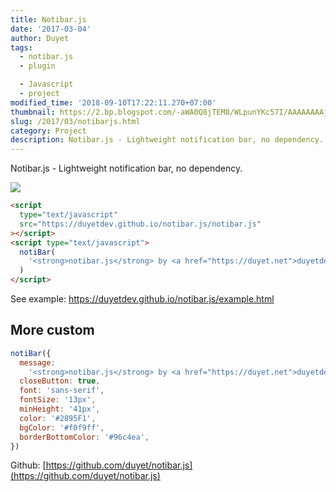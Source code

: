```yaml
---
title: Notibar.js
date: '2017-03-04'
author: Duyet
tags:
  - notibar.js
  - plugin

  - Javascript
  - project
modified_time: '2018-09-10T17:22:11.270+07:00'
thumbnail: https://2.bp.blogspot.com/-aWA0Q8jTEM8/WLpunYKc57I/AAAAAAAAjz8/AoGD9qpGYaE1OHeqi5QrBJcgm0HCJgnOACLcB/s1600/Screenshot%2Bfrom%2B2017-03-04%2B14-35-54.png
slug: /2017/03/notibarjs.html
category: Project
description: Notibar.js - Lightweight notification bar, no dependency.
---
```


Notibar.js - Lightweight notification bar, no dependency.

[![](https://2.bp.blogspot.com/-aWA0Q8jTEM8/WLpunYKc57I/AAAAAAAAjz8/AoGD9qpGYaE1OHeqi5QrBJcgm0HCJgnOACLcB/s1600/Screenshot%2Bfrom%2B2017-03-04%2B14-35-54.png)](https://github.com/duyet/notibar.js)

```html
<script
  type="text/javascript"
  src="https://duyetdev.github.io/notibar.js/notibar.js"
></script>
<script type="text/javascript">
  notiBar(
    '<strong>notibar.js</strong> by <a href="https://duyet.net">duyetdev</a>  :))',
  )
</script>
```

See example: https://duyetdev.github.io/notibar.js/example.html

## More custom

```js
notiBar({
  message:
    '<strong>notibar.js</strong> by <a href="https://duyet.net">duyetdev</a>  :))',
  closeButton: true,
  font: 'sans-serif',
  fontSize: '13px',
  minHeight: '41px',
  color: '#2895F1',
  bgColor: '#f0f9ff',
  borderBottomColor: '#96c4ea',
})
```

Github: [https://github.com/duyet/notibar.js](https://github.com/duyet/notibar.js)
